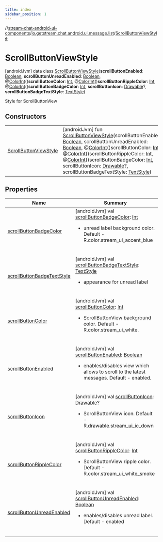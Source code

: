 ```yaml
---
title: index
sidebar_position: 1
---
```

//[stream-chat-android-ui-components](../../../index.md)/[io.getstream.chat.android.ui.message.list](../index.md)/[ScrollButtonViewStyle](index.md)



# ScrollButtonViewStyle  
 [androidJvm] data class [ScrollButtonViewStyle](index.md)(**scrollButtonEnabled**: [Boolean](https://kotlinlang.org/api/latest/jvm/stdlib/kotlin/-boolean/index.html), **scrollButtonUnreadEnabled**: [Boolean](https://kotlinlang.org/api/latest/jvm/stdlib/kotlin/-boolean/index.html), @[ColorInt](https://developer.android.com/reference/kotlin/androidx/annotation/ColorInt.html)()**scrollButtonColor**: [Int](https://kotlinlang.org/api/latest/jvm/stdlib/kotlin/-int/index.html), @[ColorInt](https://developer.android.com/reference/kotlin/androidx/annotation/ColorInt.html)()**scrollButtonRippleColor**: [Int](https://kotlinlang.org/api/latest/jvm/stdlib/kotlin/-int/index.html), @[ColorInt](https://developer.android.com/reference/kotlin/androidx/annotation/ColorInt.html)()**scrollButtonBadgeColor**: [Int](https://kotlinlang.org/api/latest/jvm/stdlib/kotlin/-int/index.html), **scrollButtonIcon**: [Drawable](https://developer.android.com/reference/kotlin/android/graphics/drawable/Drawable.html)?, **scrollButtonBadgeTextStyle**: [TextStyle](../../io.getstream.chat.android.ui.common.style/TextStyle/index.md))

Style for ScrollButtonView

   


## Constructors  
  
| | |
|---|---|
| <a name="io.getstream.chat.android.ui.message.list/ScrollButtonViewStyle/ScrollButtonViewStyle/#kotlin.Boolean#kotlin.Boolean#kotlin.Int#kotlin.Int#kotlin.Int#android.graphics.drawable.Drawable?#io.getstream.chat.android.ui.common.style.TextStyle/PointingToDeclaration/"></a>[ScrollButtonViewStyle](ScrollButtonViewStyle.md)| <a name="io.getstream.chat.android.ui.message.list/ScrollButtonViewStyle/ScrollButtonViewStyle/#kotlin.Boolean#kotlin.Boolean#kotlin.Int#kotlin.Int#kotlin.Int#android.graphics.drawable.Drawable?#io.getstream.chat.android.ui.common.style.TextStyle/PointingToDeclaration/"></a> [androidJvm] fun [ScrollButtonViewStyle](ScrollButtonViewStyle.md)(scrollButtonEnabled: [Boolean](https://kotlinlang.org/api/latest/jvm/stdlib/kotlin/-boolean/index.html), scrollButtonUnreadEnabled: [Boolean](https://kotlinlang.org/api/latest/jvm/stdlib/kotlin/-boolean/index.html), @[ColorInt](https://developer.android.com/reference/kotlin/androidx/annotation/ColorInt.html)()scrollButtonColor: [Int](https://kotlinlang.org/api/latest/jvm/stdlib/kotlin/-int/index.html), @[ColorInt](https://developer.android.com/reference/kotlin/androidx/annotation/ColorInt.html)()scrollButtonRippleColor: [Int](https://kotlinlang.org/api/latest/jvm/stdlib/kotlin/-int/index.html), @[ColorInt](https://developer.android.com/reference/kotlin/androidx/annotation/ColorInt.html)()scrollButtonBadgeColor: [Int](https://kotlinlang.org/api/latest/jvm/stdlib/kotlin/-int/index.html), scrollButtonIcon: [Drawable](https://developer.android.com/reference/kotlin/android/graphics/drawable/Drawable.html)?, scrollButtonBadgeTextStyle: [TextStyle](../../io.getstream.chat.android.ui.common.style/TextStyle/index.md))   <br/>|


## Properties  
  
|  Name |  Summary | 
|---|---|
| <a name="io.getstream.chat.android.ui.message.list/ScrollButtonViewStyle/scrollButtonBadgeColor/#/PointingToDeclaration/"></a>[scrollButtonBadgeColor](scrollButtonBadgeColor.md)| <a name="io.getstream.chat.android.ui.message.list/ScrollButtonViewStyle/scrollButtonBadgeColor/#/PointingToDeclaration/"></a> [androidJvm] val [scrollButtonBadgeColor](scrollButtonBadgeColor.md): [Int](https://kotlinlang.org/api/latest/jvm/stdlib/kotlin/-int/index.html)<ul><li>unread label background color. Default - R.color.stream_ui_accent_blue</li></ul>   <br/>|
| <a name="io.getstream.chat.android.ui.message.list/ScrollButtonViewStyle/scrollButtonBadgeTextStyle/#/PointingToDeclaration/"></a>[scrollButtonBadgeTextStyle](scrollButtonBadgeTextStyle.md)| <a name="io.getstream.chat.android.ui.message.list/ScrollButtonViewStyle/scrollButtonBadgeTextStyle/#/PointingToDeclaration/"></a> [androidJvm] val [scrollButtonBadgeTextStyle](scrollButtonBadgeTextStyle.md): [TextStyle](../../io.getstream.chat.android.ui.common.style/TextStyle/index.md)<ul><li>appearance for unread label</li></ul>   <br/>|
| <a name="io.getstream.chat.android.ui.message.list/ScrollButtonViewStyle/scrollButtonColor/#/PointingToDeclaration/"></a>[scrollButtonColor](scrollButtonColor.md)| <a name="io.getstream.chat.android.ui.message.list/ScrollButtonViewStyle/scrollButtonColor/#/PointingToDeclaration/"></a> [androidJvm] val [scrollButtonColor](scrollButtonColor.md): [Int](https://kotlinlang.org/api/latest/jvm/stdlib/kotlin/-int/index.html)<ul><li>ScrollButtonView background color. Default - R.color.stream_ui_white.</li></ul>   <br/>|
| <a name="io.getstream.chat.android.ui.message.list/ScrollButtonViewStyle/scrollButtonEnabled/#/PointingToDeclaration/"></a>[scrollButtonEnabled](scrollButtonEnabled.md)| <a name="io.getstream.chat.android.ui.message.list/ScrollButtonViewStyle/scrollButtonEnabled/#/PointingToDeclaration/"></a> [androidJvm] val [scrollButtonEnabled](scrollButtonEnabled.md): [Boolean](https://kotlinlang.org/api/latest/jvm/stdlib/kotlin/-boolean/index.html)<ul><li>enables/disables view which allows to scroll to the latest messages. Default - enabled.</li></ul>   <br/>|
| <a name="io.getstream.chat.android.ui.message.list/ScrollButtonViewStyle/scrollButtonIcon/#/PointingToDeclaration/"></a>[scrollButtonIcon](scrollButtonIcon.md)| <a name="io.getstream.chat.android.ui.message.list/ScrollButtonViewStyle/scrollButtonIcon/#/PointingToDeclaration/"></a> [androidJvm] val [scrollButtonIcon](scrollButtonIcon.md): [Drawable](https://developer.android.com/reference/kotlin/android/graphics/drawable/Drawable.html)?<ul><li>ScrollButtonView icon. Default - R.drawable.stream_ui_ic_down</li></ul>   <br/>|
| <a name="io.getstream.chat.android.ui.message.list/ScrollButtonViewStyle/scrollButtonRippleColor/#/PointingToDeclaration/"></a>[scrollButtonRippleColor](scrollButtonRippleColor.md)| <a name="io.getstream.chat.android.ui.message.list/ScrollButtonViewStyle/scrollButtonRippleColor/#/PointingToDeclaration/"></a> [androidJvm] val [scrollButtonRippleColor](scrollButtonRippleColor.md): [Int](https://kotlinlang.org/api/latest/jvm/stdlib/kotlin/-int/index.html)<ul><li>ScrollButtonView ripple color. Default - R.color.stream_ui_white_smoke</li></ul>   <br/>|
| <a name="io.getstream.chat.android.ui.message.list/ScrollButtonViewStyle/scrollButtonUnreadEnabled/#/PointingToDeclaration/"></a>[scrollButtonUnreadEnabled](scrollButtonUnreadEnabled.md)| <a name="io.getstream.chat.android.ui.message.list/ScrollButtonViewStyle/scrollButtonUnreadEnabled/#/PointingToDeclaration/"></a> [androidJvm] val [scrollButtonUnreadEnabled](scrollButtonUnreadEnabled.md): [Boolean](https://kotlinlang.org/api/latest/jvm/stdlib/kotlin/-boolean/index.html)<ul><li>enables/disables unread label. Default - enabled</li></ul>   <br/>|


